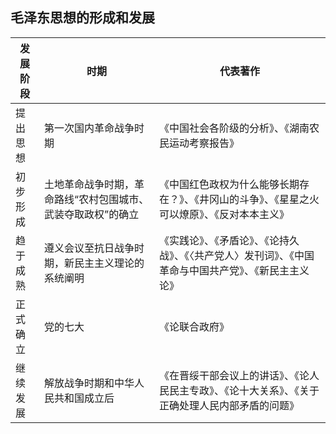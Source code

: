 ## 毛泽东思想的形成和发展

| 发展阶段 | 时期                                                         | 代表著作                                                                                                 |
| -------- | ------------------------------------------------------------ | -------------------------------------------------------------------------------------------------------- |
| 提出思想 | 第一次国内革命战争时期                                       | 《中国社会各阶级的分析》、《湖南农民运动考察报告》                                                       |
| 初步形成 | 土地革命战争时期，革命路线“农村包围城市、武装夺取政权”的确立 | 《中国红色政权为什么能够长期存在？》、《井冈山的斗争》、《星星之火可以燎原》、《反对本本主义》           |
| 趋于成熟 | 遵义会议至抗日战争时期，新民主主义理论的系统阐明             | 《实践论》、《矛盾论》、《论持久战》、《〈共产党人〉发刊词》、《中国革命与中国共产党》、《新民主主义论》 |
| 正式确立 | 党的七大                                                     | 《论联合政府》                                                                                           |
| 继续发展 | 解放战争时期和中华人民共和国成立后                           | 《在晋绥干部会议上的讲话》、《论人民民主专政》、《论十大关系》、《关于正确处理人民内部矛盾的问题》       | 

